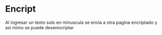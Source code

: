 # Encript
Al ingresar un texto solo en minuscula se envia a otra pagina encriptado y asi mimo se puede desenncriptar
